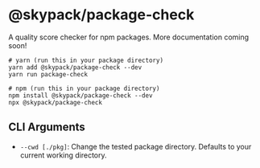 # @skypack/package-check

A quality score checker for npm packages. More documentation coming soon!

```
# yarn (run this in your package directory)
yarn add @skypack/package-check --dev
yarn run package-check
```

```
# npm (run this in your package directory)
npm install @skypack/package-check --dev
npx @skypack/package-check
```


## CLI Arguments

- `--cwd [./pkg]`: Change the tested package directory. Defaults to your current working directory.